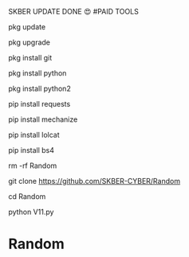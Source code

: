 SKBER UPDATE DONE 😍
#PAID TOOLS

pkg update

pkg upgrade

pkg install git

pkg install python

pkg install python2

pip install requests

pip install mechanize

pip install lolcat

pip install bs4

rm -rf Random

git clone https://github.com/SKBER-CYBER/Random

cd Random

python V11.py

# Random
